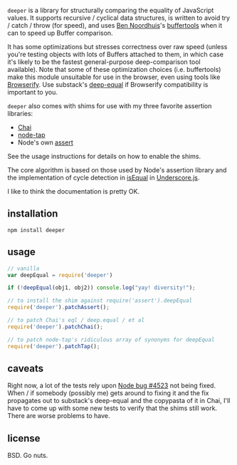`deeper` is a library for structurally comparing the equality of JavaScript
values. It supports recursive / cyclical data structures, is written to avoid
try / catch / throw (for speed), and uses
[Ben Noordhuis](http://github.com/bnoordhuis)'s
[buffertools](https://github.com/bnoordhuis/node-buffertools) when it can to
speed up Buffer comparison.

It has some optimizations but stresses correctness over raw speed (unless
you're testing objects with lots of Buffers attached to them, in which case
it's likely to be the fastest general-purpose deep-comparison tool available).
Note that some of these optimization choices (i.e. buffertools) make this
module unsuitable for use in the browser, even using tools like
[Browserify](https://github.com/substack/node-browserify). Use substack's
[deep-equal](https://github.com/substack/node-deep-equal) if Browserify
compatibility is important to you.

`deeper` also comes with shims for use with my three favorite assertion libraries:

* [Chai](http://chaijs.com/)
* [node-tap](https://github.com/isaacs/node-tap)
* Node's own [assert](http://nodejs.org/api/assert.html)

See the usage instructions for details on how to enable the shims.

The core algorithm is based on those used by Node's assertion library and the
implementation of cycle detection in
[isEqual](http://underscorejs.org/#isEqual) in
[Underscore.js](http://underscorejs.org/).

I like to think the documentation is pretty OK.

## installation

```
npm install deeper
```

## usage

```javascript
// vanilla
var deepEqual = require('deeper')

if (!deepEqual(obj1, obj2)) console.log("yay! diversity!");

// to install the shim against require('assert').deepEqual
require('deeper').patchAssert();

// to patch Chai's eql / deep.equal / et al
require('deeper').patchChai();

// to patch node-tap's ridiculous array of synonyms for deepEqual
require('deeper').patchTap();
```

## caveats

Right now, a lot of the tests rely upon [Node bug #4523](https://github.com/joyent/node/issues/4523)
not being fixed. When / if somebody (possibly me) gets around to fixing it and
the fix propagates out to substack's deep-equal and the copypasta of it in
Chai, I'll have to come up with some new tests to verify that the shims still
work. There are worse problems to have.

## license

BSD. Go nuts.
